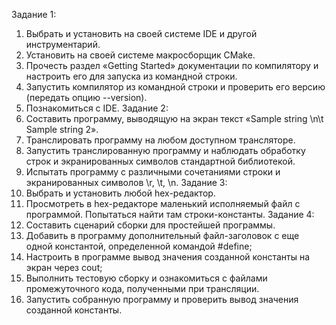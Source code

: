 Задание 1:
1. Выбрать и установить на своей системе IDE и другой инструментарий.
2. Установить на своей системе макросборщик CMake.
3. Прочесть раздел «Getting Started» документации по компилятору и настроить его для запуска из командной строки.
4. Запустить компилятор из командной строки и проверить его версию (передать опцию --version).
5. Познакомиться с IDE.
Задание 2:
1. Составить программу, выводящую на экран текст «Sample string \n\t Sample string 2».
2. Транслировать программу на любом доступном трансляторе.
3. Запустить транслированную программу и наблюдать обработку строк и экранированных символов стандартной библиотекой.
4. Испытать программу с различными сочетаниями строки и экранированных символов \r, \t, \n.
Задание 3:
1. Выбрать и установить любой hex-редактор.
2. Просмотреть в hex-редакторе маленький исполняемый файл с программой. Попытаться найти там строки-константы.
Задание 4:
1. Составить сценарий сборки для простейшей программы.
2. Добавить в программу дополнительный файл-заголовок с еще одной константой, определенной командой #define;
3. Настроить в программе вывод значения созданной константы на экран через cout;
4. Выполнить тестовую сборку и ознакомиться с файлами промежуточного кода, полученными при трансляции.
5. Запустить собранную программу и проверить вывод значения созданной константы.
